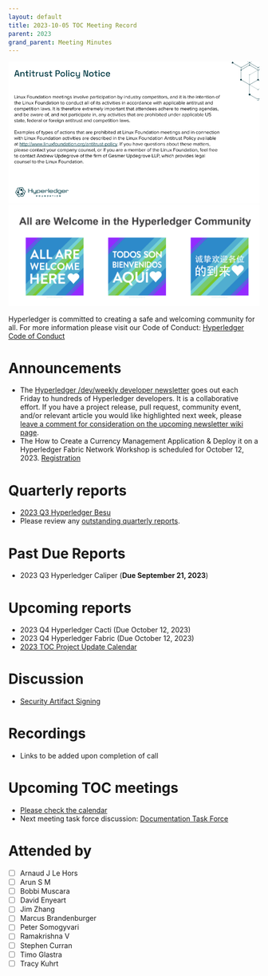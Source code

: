 ```yaml
---
layout: default
title: 2023-10-05 TOC Meeting Record
parent: 2023
grand_parent: Meeting Minutes
---
```

![Antitrust Policy Notice](../images/antitrust-policy-notice.png "Antitrust Policy Notice")
![All are Welcome in the Hyperledger Community](../images/all-are-welcome.png "All are Welcome in the Hyperledger Community")

Hyperledger is committed to creating a safe and welcoming community for all. For more information please visit our Code of Conduct: [Hyperledger Code of Conduct](https://toc.hyperledger.org/governing-documents/code-of-conduct.html)

# Announcements
* The [Hyperledger /dev/weekly developer newsletter](https://wiki.hyperledger.org/pages/viewpage.action?pageId=39618905) goes out each Friday to hundreds of Hyperledger developers. It is a collaborative effort. If you have a project release, pull request, community event, and/or relevant article you would like highlighted next week, please [leave a comment for consideration on the upcoming newsletter wiki page](https://wiki.hyperledger.org/display/DR/2023).
* The How to Create a Currency Management Application & Deploy it on a Hyperledger Fabric Network Workshop is scheduled for October 12, 2023. [Registration](https://zoom.us/meeting/register/tJAucu6tpjstGdWBjYkepXixkFEBP4637-sk#/registration)

# Quarterly reports
* [2023 Q3 Hyperledger Besu](https://github.com/hyperledger/toc/pull/169)
* Please review any [outstanding quarterly reports](https://github.com/hyperledger/toc/pulls?q=is%3Apr+is%3Aopen+label%3Aquarterly-report+user-review-requested%3A%40me).

# Past Due Reports
* 2023 Q3 Hyperledger Caliper (**Due September 21, 2023**)

# Upcoming reports
* 2023 Q4 Hyperledger Cacti (Due October 12, 2023)
* 2023 Q4 Hyperledger Fabric (Due October 12, 2023)
* [2023 TOC Project Update Calendar](../../project-reports/2023/2023-updates.md)

# Discussion
* [Security Artifact Signing](https://github.com/hyperledger/toc/issues/49)

# Recordings
* Links to be added upon completion of call

# Upcoming TOC meetings
* [Please check the calendar](https://lists.hyperledger.org/g/toc/calendar)
* Next meeting task force discussion: [Documentation Task Force](https://github.com/hyperledger/toc/issues/46)

# Attended by
* [ ] Arnaud J Le Hors
* [ ] Arun S M
* [ ] Bobbi Muscara
* [ ] David Enyeart
* [ ] Jim Zhang
* [ ] Marcus Brandenburger
* [ ] Peter Somogyvari
* [ ] Ramakrishna V
* [ ] Stephen Curran
* [ ] Timo Glastra
* [ ] Tracy Kuhrt
